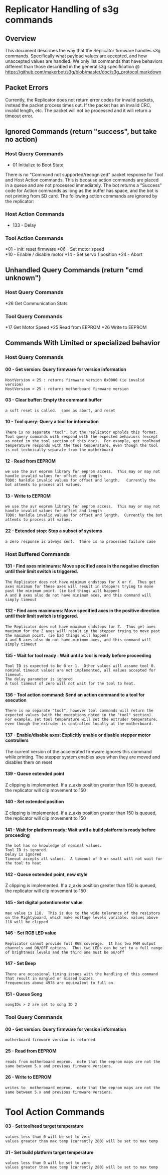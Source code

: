 # Replicator Handling of s3g commands

## Overview

This document describes the way that the Replicator firmware handles s3g commands. Specifically what payload values are accepted, and how unaccepted values are handled.   We only list commands that have behaviors different than those described in the general s3g specification @  https://github.com/makerbot/s3g/blob/master/doc/s3g_protocol.markdown

## Packet Errors
Currently, the Replicator does not return error codes for invalid packets, instead the packet process times out.  If the packet has an invalid CRC, invalid length, etc.  The packet will not be processed and it will return a timeout error.

## Ignored Commands (return "success", but take no action)

### Host Query Commands
* 01 Initialize to Boot State

There is no "Command not supported/recognized" packet response for Tool and Host Action commands.  This is because action commands are placed in a queue and are not processed immediately. The bot returns a "Success"  code for Action commands as long as the buffer has space, and the bot is not printing from SD card.  The following action commands are ignored by the replicator:

### Host Action Commands
* 133 - Delay

### Tool Action Commands

*01 - init: reset firmware
*06 - Set motor speed  
*10 - Enable / disable motor
*14 - Set servo 1 position
*24 - Abort

## Unhandled Query Commands (return "cmd unknown")

### Host Query Commands
*26 Get Communication Stats

### Tool Query Commands
*17 Get Motor Speed
*25 Read from EEPROM
*26 Write to EEPROM

## Commands With Limited or specialized behavior

### Host Query Commands

#### 00 - Get version: Query firmware for version information
    HostVersion < 25 : returns firmware version 0x0000 (ie invalid version)
    HostVersion > 25 : returns motherboard firmware version

 
#### 03 - Clear buffer: Empty the command buffer
    a soft reset is called.  same as abort, and reset

#### 10 - Tool query: Query a tool for information
    There is no separate "tool", but the replicator upholds this format.  Tool query commands with respond with the expected behaviors (except as noted in the tool section of this doc).  For example, get toolhead temperature responds with the tool temperature, even though the tool is not technically separate from the motherboard

#### 12 - Read from EEPROM
    we use the avr eeprom library for eeprom access.  This may or may not handle invalid values for offset and length
    TODO: hanldle invalid values for offset and length.   Currently the bot attemts to process all values.

#### 13 - Write to EEPROM
    we use the avr eeprom library for eeprom access.  This may or may not handle invalid values for offset and length
    TODO: hanldle invalid values for offset and length.  Currently the bot attemts to process all values.


#### 22 - Extended stop: Stop a subset of systems
    a zero response is always sent.  There is no processed failure case

### Host Buffered Commands

#### 131 - Find axes minimums: Move specified axes in the negative direction until their limit switch is triggered.
    The Replicator does not have minimum endstops for X or Y.  Thus get axes minimum for these axes will result in steppers trying to move past the minimum point. (ie bad things will happen) 
    A and B axes also do not have minimum axes, and this command will simply timeout

#### 132 - Find axes maximums: Move specified axes in the positive direction until their limit switch is triggered.
    The Replicator does not have maximum endstops for Z.  Thus get axes maximum for the Z axes will result in the stepper trying to move past the maximum point. (ie bad things will happen) 
    A and B axes also do not have minimum axes, and this command will simply timeout
    
#### 135 - Wait for tool ready : Wait until a tool is ready before proceeding
    Tool ID is expected to be 0 or 1.  Other values will assume tool 0.
    nominal timeout values are not implemented, all values accepted for timeout. 
    The delay parameter is ignored
    A tool timeout of zero will not wait for the tool to heat.  

#### 136 - Tool action command: Send an action command to a tool for execution
    There is no separate "tool", however tool commands will return the expected values (with the exceptions noted in the "tool" section).  For example, set tool temperature will set the extruder temperature, even though the extruder is controlled locally at the motherboard.

#### 137 - Enable/disable axes: Explicitly enable or disable stepper motor controllers
  The current version of the accelerated firmware ignores this command while printing.  The stepper system enables axes when they are moved and disables them on reset

#### 139 - Queue extended point
Z clipping is implemented.  If a z_axis position greater than 150 is queued, the replicator will clip movement to 150

#### 140 - Set extended position
Z clipping is implemented.  If a z_axis position greater than 150 is queued, the replicator will clip movement to 150

#### 141 - Wait for platform ready: Wait until a build platform is ready before proceeding
    the bot has no knowledge of nominal values.
    Tool ID is ignored.
    Delay is ignored
    Timeout accepts all values.  A timeout of 0 or small will not wait for the tool to heat

#### 142 - Queue extended point, new style
Z clipping is implemented.  If a z_axis position greater than 150 is queued, the replicator will clip movement to 150

#### 145 - Set digital potentiometer value
    max value is 118.  This is due to the wide tolerance of the resistors on the Mightyboard, which make voltage levels variable. values above 118 will be clipped

#### 146 - Set RGB LED value
    Replicator cannot provide full RGB coverage.  It has two PWM output channels and ON/OFF options.  Thus two LEDs can be set to a full range of brightness levels and the third one must be on/off

#### 147 - Set Beep
    There are occasional timing issues with the handling of this command that result in mangled or missed buzzes.
    frequencies above 4978 are equivalent to full on.

#### 151 - Queue Song
    songIDs > 2 are set to song ID 2

### Tool Query Commands

#### 00 - Get version: Query firmware for version information
    motherboard firmware version is returned

#### 25 - Read from EEPROM
    reads from motherboard eeprom.  note that the eeprom maps are not the same between 5.x and previous firmware versions.

#### 26 - Write to EEPROM
    writes to  motherboard eeprom.  note that the eeprom maps are not the same between 5.x and previous firmware versions.

# Tool Action Commands

#### 03 - Set toolhead target temperature
    values less than 0 will be set to zero
    values greater than max temp (currently 280) will be set to max temp

#### 31 - Set build platform target temperature
    values less than 0 will be set to zero
    values greater than max temp (currently 280) will be set to max temp

